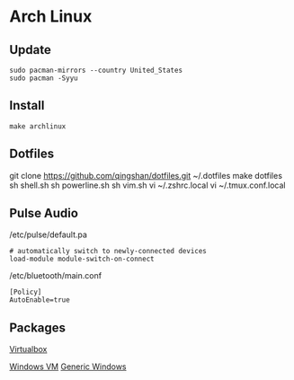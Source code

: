 # Arch Linux

## Update

```
sudo pacman-mirrors --country United_States
sudo pacman -Syyu
```

## Install

```
make archlinux
```

## Dotfiles
git clone https://github.com/qingshan/dotfiles.git ~/.dotfiles
make dotfiles
sh shell.sh 
sh powerline.sh 
sh vim.sh 
vi ~/.zshrc.local 
vi ~/.tmux.conf.local 

## Pulse Audio
/etc/pulse/default.pa

```
# automatically switch to newly-connected devices
load-module module-switch-on-connect
```

/etc/bluetooth/main.conf
```
[Policy]
AutoEnable=true
```

## Packages

[Virtualbox](https://wiki.manjaro.org/index.php?title=VirtualBox)

[Windows VM](https://developer.microsoft.com/en-us/microsoft-edge/tools/vms/)
[Generic Windows](https://fishilico.github.io/generic-config/windows/vagrant.html)
